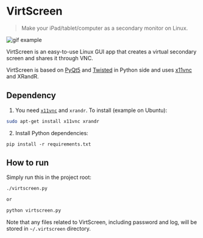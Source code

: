 # VirtScreen
> Make your iPad/tablet/computer as a secondary monitor on Linux.

![gif example](https://github.com/kbumsik/VirtScreen/blob/d2387d3321bd4d110d890ca87703196df203dc89/icon/gif_example.gif?raw=true)

VirtScreen is an easy-to-use Linux GUI app that creates a virtual secondary screen and shares it through VNC.

VirtScreen is based on [PyQt5](https://www.riverbankcomputing.com/software/pyqt/intro) and [Twisted](https://twistedmatrix.com) in Python side and uses [x11vnc](https://github.com/LibVNC/x11vnc) and XRandR.

## Dependency

1. You need [`x11vnc`](https://github.com/LibVNC/x11vnc) and `xrandr`. To install (example on Ubuntu):
```bash
sudo apt-get install x11vnc xrandr
```

2. Install Python dependencies:

```
pip install -r requirements.txt
```

## How to run

Simply run this in the project root:

```bash
./virtscreen.py

or

python virtscreen.py
```

Note that any files related to VirtScreen, including password and log, will be stored in `~/.virtscreen` directory.
